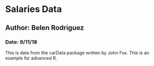 # Salaries Data

## Author: Belen Rodriguez
### Date: 9/11/18

This is data from the carData package written by John Fox.
This is an example for advanced R.